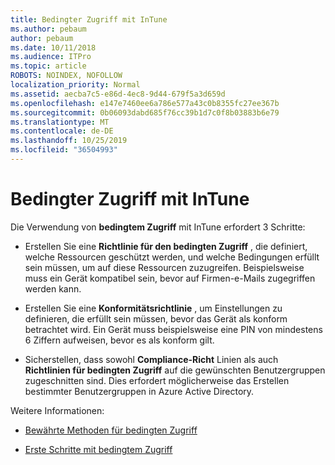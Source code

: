 ```yaml
---
title: Bedingter Zugriff mit InTune
ms.author: pebaum
author: pebaum
ms.date: 10/11/2018
ms.audience: ITPro
ms.topic: article
ROBOTS: NOINDEX, NOFOLLOW
localization_priority: Normal
ms.assetid: aecba7c5-e86d-4ec8-9d44-679f5a3d659d
ms.openlocfilehash: e147e7460ee6a786e577a43c0b8355fc27ee367b
ms.sourcegitcommit: 0b06093dabd685f76cc39b1d7c0f8b03883b6e79
ms.translationtype: MT
ms.contentlocale: de-DE
ms.lasthandoff: 10/25/2019
ms.locfileid: "36504993"
---
```

# <a name="conditional-access-with-intune"></a>Bedingter Zugriff mit InTune

Die Verwendung von **bedingtem Zugriff** mit InTune erfordert 3 Schritte: 
  
- Erstellen Sie eine **Richtlinie für den bedingten Zugriff** , die definiert, welche Ressourcen geschützt werden, und welche Bedingungen erfüllt sein müssen, um auf diese Ressourcen zuzugreifen. Beispielsweise muss ein Gerät kompatibel sein, bevor auf Firmen-e-Mails zugegriffen werden kann. 
    
- Erstellen Sie eine **Konformitätsrichtlinie** , um Einstellungen zu definieren, die erfüllt sein müssen, bevor das Gerät als konform betrachtet wird. Ein Gerät muss beispielsweise eine PIN von mindestens 6 Ziffern aufweisen, bevor es als konform gilt. 
    
- Sicherstellen, dass sowohl **Compliance-Richt** Linien als auch **Richtlinien für bedingten Zugriff** auf die gewünschten Benutzergruppen zugeschnitten sind. Dies erfordert möglicherweise das Erstellen bestimmter Benutzergruppen in Azure Active Directory. 
    
Weitere Informationen:
  
- [Bewährte Methoden für bedingten Zugriff](https://docs.microsoft.com/azure/active-directory/conditional-access/best-practices)
    
- [Erste Schritte mit bedingtem Zugriff](https://docs.microsoft.com/azure/active-directory/active-directory-conditional-access-azure-portal-get-started)
    


